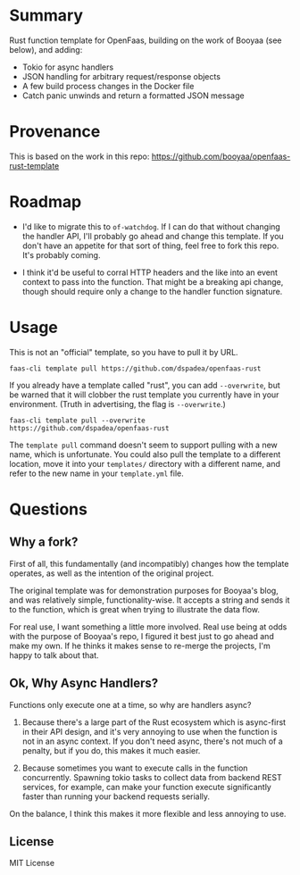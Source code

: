 # Summary

Rust function template for OpenFaas, building on the work of Booyaa (see below), and adding:

* Tokio for async handlers
* JSON handling for arbitrary request/response objects
* A few build process changes in the Docker file
* Catch panic unwinds and return a formatted JSON message

# Provenance

This is based on the work in this repo: https://github.com/booyaa/openfaas-rust-template

# Roadmap

* I'd like to migrate this to `of-watchdog`. If I can do that without changing the handler API, 
I'll probably go ahead and change this template. If you don't have an appetite for that sort 
of thing, feel free to fork this repo. It's probably coming. 

* I think it'd be useful to corral HTTP headers and the like into an event context to pass into
the function. That might be a breaking api change, though should require only a change to the
handler function signature.


# Usage

This is not an "official" template, so you have to pull it by URL.

```shell
faas-cli template pull https://github.com/dspadea/openfaas-rust
```

If you already have a template called "rust", you can add `--overwrite`, but be warned that it will
clobber the rust template you currently have in your environment. (Truth in advertising, the flag is
`--overwrite`.)

```shell
faas-cli template pull --overwrite https://github.com/dspadea/openfaas-rust
```

The `template pull` command doesn't seem to support pulling with a new name, which is unfortunate.
You could also pull the template to a different location, move it into your `templates/` directory with
a different name, and refer to the new name in your `template.yml` file.


# Questions

## Why a fork?

First of all, this fundamentally (and incompatibly) changes how the template operates, as well 
as the intention of the original project. 

The original template was for demonstration purposes for Booyaa's blog, and was relatively simple,
functionality-wise.  It accepts a string and sends it to the function, which is 
great when trying to illustrate the data flow. 

For real use, I want something a little more involved. Real use being at odds with the purpose 
of Booyaa's repo, I figured it best just to go ahead and make my own. If he thinks it makes sense to 
re-merge the projects, I'm happy to talk about that. 

## Ok, Why Async Handlers?

Functions only execute one at a time, so why are handlers async?

1. Because there's a large part of the Rust ecosystem which is async-first in their API design, and 
it's very annoying to use when the function is not in an async context. If you don't need async, 
there's not much of a penalty, but if you do, this makes it much easier. 

2. Because sometimes you want to execute calls in the function concurrently. Spawning tokio tasks
to collect data from backend REST services, for example, can make your function execute significantly
faster than running your backend requests serially. 

On the balance, I think this makes it more flexible and less annoying to use. 

## License

MIT License
